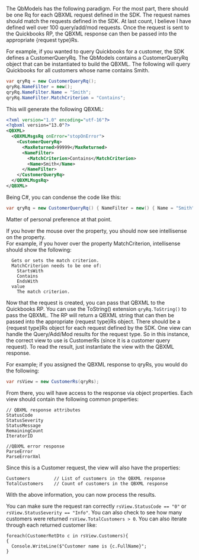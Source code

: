 The QbModels has the following paradigm.  For the most part, there should be one Rq for each QBXML request defined in the SDK. The request names 
should match the requests defined in the SDK.  At last count, I believe I have defined well over 100 query/add/mod requests.  Once the request is 
sent to the Quickbooks RP, the QBXML response can then be passed into the appropriate {request type}Rs.

For example, if you wanted to query Quickbooks for a customer, the SDK defines a CustomerQueryRq.  The QbModels contains a CustomerQueryRq
object that can be instantiated to build the QBXML.  The following will query Quickbooks for all customers whose name contains Smith.

```csharp
var qryRq = new CustomerQueryRq();
qryRq.NameFilter = new();
qryRq.NameFilter.Name = "Smith";
qryRq.NameFilter.MatchCriterion = "Contains";
```

This will generate the following QBXML:

```xml
<?xml version="1.0" encoding="utf-16"?>
<?qbxml version="13.0"?>
<QBXML>
  <QBXMLMsgsRq onError="stopOnError">
    <CustomerQueryRq>
      <MaxReturned>99999</MaxReturned>
      <NameFilter>
        <MatchCriterion>Contains</MatchCriterion>
        <Name>Smith</Name>
      </NameFilter>
    </CustomerQueryRq>
  </QBXMLMsgsRq>
</QBXML>
```

Being C#, you can condense the code like this:

```csharp
var qryRq = new CustomerQueryRq() { NameFilter = new() { Name = "Smith", MatchCriterion = "Contains" } };
```

Matter of personal preference at that point.  

If you hover the mouse over the property, you should now see intellisense on the property.  
For example, if you hover over the property MatchCriterion, intellisense should show the following:

```
  Gets or sets the match criterion.
  MatchCriterion needs to be one of:
    StartsWith
    Contains
    EndsWith
  value
    The match criterion.
```

Now that the request is created, you can pass that QBXML to the Quickbooks RP.  You can use the ToString() extension `qryRq.ToString()` to pass the QBXML.
The RP will return a QBXML string that can then be passed into the appropriate {request type}Rs object.  There should be a {request type}Rs object for each request defined by the SDK.  One view can handle the Query/Add/Mod results for the request type.  So in this instance, the correct view to use is CustomerRs
(since it is a customer query request).  To read the result, just instantiate the view with the QBXML response. 

For example; if you assigned the QBXML response to qryRs, you would do the following:

```csharp
var rsView = new CustomerRs(qryRs);
```

From there, you will have access to the response via object properties.  Each view should contain the following common properties:
```
// QBXML response attributes
StatusCode
StatusSeverity
StatusMessage
RemainingCount
IteratorID

//QBXML error response
ParseError
ParseErrorXml
```

Since this is a Customer request, the view will also have the properties:
```
Customers         // List of customers in the QBXML response
TotalCustomers    // Count of customers in the QBXML response
```

With the above information, you can now process the results.  

You can make sure the request ran correctly `rsView.StatusCode == "0"` or `rsView.StatusSeverity == "Info"`.  You can also check
to see how many customers were returned `rsView.TotalCustomers > 0`.  You can also iterate through each returned customer like:

```
foreach(CustomerRetDto c in rsView.Customers){
{
  Console.WriteLine($"Customer name is {c.FullName}";
}
